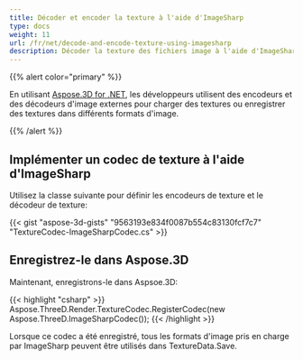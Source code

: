 ```yaml
---
title: Décoder et encoder la texture à l'aide d'ImageSharp
type: docs
weight: 11
url: /fr/net/decode-and-encode-texture-using-imagesharp
description: Décoder la texture des fichiers image à l'aide d'ImageSharp
---
```

{{% alert color="primary" %}}

En utilisant [Aspose.3D for .NET](https://products.aspose.com/3d/net/), les développeurs utilisent des encodeurs et des décodeurs d'image externes pour charger des textures ou enregistrer des textures dans différents formats d'image.

{{% /alert %}}

##  **Implémenter un codec de texture à l'aide d'ImageSharp**

Utilisez la classe suivante pour définir les encodeurs de texture et le décodeur de texture:

{{< gist "aspose-3d-gists" "9563193e834f0087b554c83130fcf7c7" "TextureCodec-ImageSharpCodec.cs" >}}


##  **Enregistrez-le dans Aspose.3D**

Maintenant, enregistrons-le dans Aspsoe.3D:

{{< highlight "csharp" >}}
    Aspose.ThreeD.Render.TextureCodec.RegisterCodec(new Aspose.ThreeD.ImageSharpCodec());
{{< /highlight >}}


Lorsque ce codec a été enregistré, tous les formats d'image pris en charge par ImageSharp peuvent être utilisés dans TextureData.Save.

